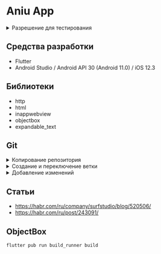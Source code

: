 # Aniu App

<details>
<summary>Разрешение для тестирования</summary>

    390x844

</details>

## Средства разработки

- Flutter
- Android Studio / Android API 30 (Android 11.0) / iOS 12.3

## Библиотеки

- http
- html
- inappwebview
- objectbox
- expandable_text

## Git

<details>
<summary>Копирование репозитория</summary>

    git clone https://github.com/Far4Ru/flutter-aniu.git

</details>

<details>
<summary>Создание и переключение ветки</summary>

    git checkout -b имя_ветки

</details>

<details>
<summary>Добавление изменений</summary>

    git add .

    git commit -m "Название изменения"

    git push

</details>

## Статьи

- https://habr.com/ru/company/surfstudio/blog/520506/
- https://habr.com/ru/post/243091/

## ObjectBox

    flutter pub run build_runner build
